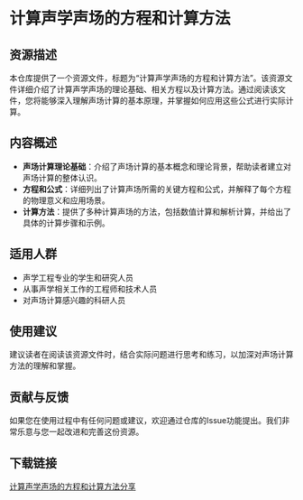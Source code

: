 # 计算声学声场的方程和计算方法

## 资源描述

本仓库提供了一个资源文件，标题为“计算声学声场的方程和计算方法”。该资源文件详细介绍了计算声学声场的理论基础、相关方程以及计算方法。通过阅读该文件，您将能够深入理解声场计算的基本原理，并掌握如何应用这些公式进行实际计算。

## 内容概述

- **声场计算理论基础**：介绍了声场计算的基本概念和理论背景，帮助读者建立对声场计算的整体认识。
- **方程和公式**：详细列出了计算声场所需的关键方程和公式，并解释了每个方程的物理意义和应用场景。
- **计算方法**：提供了多种计算声场的方法，包括数值计算和解析计算，并给出了具体的计算步骤和示例。

## 适用人群

- 声学工程专业的学生和研究人员
- 从事声学相关工作的工程师和技术人员
- 对声场计算感兴趣的科研人员

## 使用建议

建议读者在阅读该资源文件时，结合实际问题进行思考和练习，以加深对声场计算方法的理解和掌握。

## 贡献与反馈

如果您在使用过程中有任何问题或建议，欢迎通过仓库的Issue功能提出。我们非常乐意与您一起改进和完善这份资源。

## 下载链接

[计算声学声场的方程和计算方法分享](https://pan.quark.cn/s/0b65fda1b119)